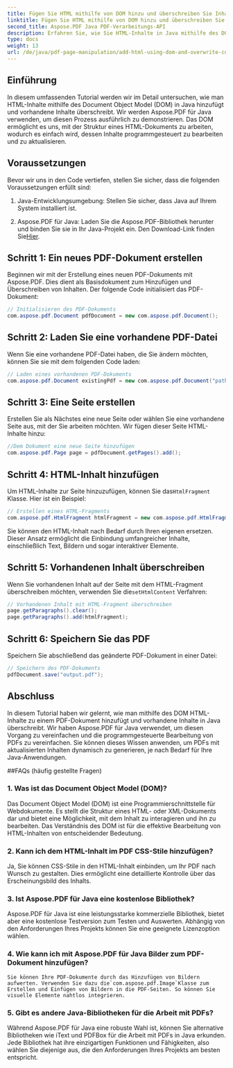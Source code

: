 ```yaml
---
title: Fügen Sie HTML mithilfe von DOM hinzu und überschreiben Sie Inhalte in Java
linktitle: Fügen Sie HTML mithilfe von DOM hinzu und überschreiben Sie Inhalte in Java
second_title: Aspose.PDF Java PDF-Verarbeitungs-API
description: Erfahren Sie, wie Sie HTML-Inhalte in Java mithilfe des DOM (Document Object Model) bearbeiten und vorhandene Inhalte überschreiben. Folgen Sie dieser Schritt-für-Schritt-Anleitung mit Quellcodebeispielen unter Verwendung von Aspose.PDF für Java.
type: docs
weight: 13
url: /de/java/pdf-page-manipulation/add-html-using-dom-and-overwrite-content-in-java/
---
```


## Einführung

In diesem umfassenden Tutorial werden wir im Detail untersuchen, wie man HTML-Inhalte mithilfe des Document Object Model (DOM) in Java hinzufügt und vorhandene Inhalte überschreibt. Wir werden Aspose.PDF für Java verwenden, um diesen Prozess ausführlich zu demonstrieren. Das DOM ermöglicht es uns, mit der Struktur eines HTML-Dokuments zu arbeiten, wodurch es einfach wird, dessen Inhalte programmgesteuert zu bearbeiten und zu aktualisieren.

## Voraussetzungen

Bevor wir uns in den Code vertiefen, stellen Sie sicher, dass die folgenden Voraussetzungen erfüllt sind:

1. Java-Entwicklungsumgebung: Stellen Sie sicher, dass Java auf Ihrem System installiert ist.

2.  Aspose.PDF für Java: Laden Sie die Aspose.PDF-Bibliothek herunter und binden Sie sie in Ihr Java-Projekt ein. Den Download-Link finden Sie[Hier](https://releases.aspose.com/pdf/java/).

## Schritt 1: Ein neues PDF-Dokument erstellen

Beginnen wir mit der Erstellung eines neuen PDF-Dokuments mit Aspose.PDF. Dies dient als Basisdokument zum Hinzufügen und Überschreiben von Inhalten. Der folgende Code initialisiert das PDF-Dokument:

```java
// Initialisieren des PDF-Dokuments
com.aspose.pdf.Document pdfDocument = new com.aspose.pdf.Document();
```

## Schritt 2: Laden Sie eine vorhandene PDF-Datei

Wenn Sie eine vorhandene PDF-Datei haben, die Sie ändern möchten, können Sie sie mit dem folgenden Code laden:

```java
// Laden eines vorhandenen PDF-Dokuments
com.aspose.pdf.Document existingPdf = new com.aspose.pdf.Document("path/to/existing.pdf");
```

## Schritt 3: Eine Seite erstellen

Erstellen Sie als Nächstes eine neue Seite oder wählen Sie eine vorhandene Seite aus, mit der Sie arbeiten möchten. Wir fügen dieser Seite HTML-Inhalte hinzu:

```java
//Dem Dokument eine neue Seite hinzufügen
com.aspose.pdf.Page page = pdfDocument.getPages().add();
```

## Schritt 4: HTML-Inhalt hinzufügen

 Um HTML-Inhalte zur Seite hinzuzufügen, können Sie das`HtmlFragment` Klasse. Hier ist ein Beispiel:

```java
// Erstellen eines HTML-Fragments
com.aspose.pdf.HtmlFragment htmlFragment = new com.aspose.pdf.HtmlFragment("<h1>Hello, World!</h1>");
```

Sie können den HTML-Inhalt nach Bedarf durch Ihren eigenen ersetzen. Dieser Ansatz ermöglicht die Einbindung umfangreicher Inhalte, einschließlich Text, Bildern und sogar interaktiver Elemente.

## Schritt 5: Vorhandenen Inhalt überschreiben

 Wenn Sie vorhandenen Inhalt auf der Seite mit dem HTML-Fragment überschreiben möchten, verwenden Sie die`setHtmlContent` Verfahren:

```java
// Vorhandenen Inhalt mit HTML-Fragment überschreiben
page.getParagraphs().clear();
page.getParagraphs().add(htmlFragment);
```

## Schritt 6: Speichern Sie das PDF

Speichern Sie abschließend das geänderte PDF-Dokument in einer Datei:

```java
// Speichern des PDF-Dokuments
pdfDocument.save("output.pdf");
```

## Abschluss

In diesem Tutorial haben wir gelernt, wie man mithilfe des DOM HTML-Inhalte zu einem PDF-Dokument hinzufügt und vorhandene Inhalte in Java überschreibt. Wir haben Aspose.PDF für Java verwendet, um diesen Vorgang zu vereinfachen und die programmgesteuerte Bearbeitung von PDFs zu vereinfachen. Sie können dieses Wissen anwenden, um PDFs mit aktualisierten Inhalten dynamisch zu generieren, je nach Bedarf für Ihre Java-Anwendungen.

##FAQs (häufig gestellte Fragen)

### 1. Was ist das Document Object Model (DOM)?
   Das Document Object Model (DOM) ist eine Programmierschnittstelle für Webdokumente. Es stellt die Struktur eines HTML- oder XML-Dokuments dar und bietet eine Möglichkeit, mit dem Inhalt zu interagieren und ihn zu bearbeiten. Das Verständnis des DOM ist für die effektive Bearbeitung von HTML-Inhalten von entscheidender Bedeutung.

### 2. Kann ich dem HTML-Inhalt im PDF CSS-Stile hinzufügen?
   Ja, Sie können CSS-Stile in den HTML-Inhalt einbinden, um Ihr PDF nach Wunsch zu gestalten. Dies ermöglicht eine detaillierte Kontrolle über das Erscheinungsbild des Inhalts.

### 3. Ist Aspose.PDF für Java eine kostenlose Bibliothek?
   Aspose.PDF für Java ist eine leistungsstarke kommerzielle Bibliothek, bietet aber eine kostenlose Testversion zum Testen und Auswerten. Abhängig von den Anforderungen Ihres Projekts können Sie eine geeignete Lizenzoption wählen.

### 4. Wie kann ich mit Aspose.PDF für Java Bilder zum PDF-Dokument hinzufügen?
    Sie können Ihre PDF-Dokumente durch das Hinzufügen von Bildern aufwerten. Verwenden Sie dazu die`com.aspose.pdf.Image`Klasse zum Erstellen und Einfügen von Bildern in die PDF-Seiten. So können Sie visuelle Elemente nahtlos integrieren.

### 5. Gibt es andere Java-Bibliotheken für die Arbeit mit PDFs?
   Während Aspose.PDF für Java eine robuste Wahl ist, können Sie alternative Bibliotheken wie iText und PDFBox für die Arbeit mit PDFs in Java erkunden. Jede Bibliothek hat ihre einzigartigen Funktionen und Fähigkeiten, also wählen Sie diejenige aus, die den Anforderungen Ihres Projekts am besten entspricht.
